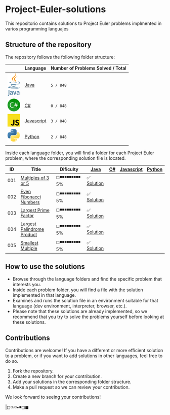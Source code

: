 # Project-Euler-solutions

This repositorio contains solutions to Project Euler problems implmented in varios programming languajes

## Structure of the repository

The repository follows the following folder structure:

|                                                | Language                    | Number of Problems Solved / Total|
|------------------------------------------------|-----------------------------|--------------------------------- |
| <img src="./images/Java.png" width="40">       | [Java](./java/)             | `5 / 848`                        |
| <img src="./images/C_Sharp.png" width="40">    | [C#](./C%23/)               | `0 / 848`                        |
| <img src="./images/JavaScript.png" width="40"> | [Javascript](./Javascript/) | `3 / 848`                        |
| <img src="./images/Python.png" width="40">     | [Python](./python/)         | `2 / 848`                        |

Inside each language folder, you will find a folder for each Project Euler problem, where the corresponding solution file is located.

| ID  | Title  | Dificulty | [Java](./java/)    | [C#](./C%23/) | [Javascript](./Javascript/) | [Python](./python/) |
|-----|--------|-----------|--------------------|---------------|-----------------------------|---------------------|
| 001 | [Multiples of 3 or 5](./doc/Problem001/README.md) | ◻◾◾◾◾◾◾◾◾◾ 5% | :white_check_mark: [Solution](./java/euler/src/main/java/io/angelsanchezt/euler/Problem001.java) ||||
| 002 | [Even Fibonacci Numbers](./doc/Problem002/README.md) | ◻◾◾◾◾◾◾◾◾◾ 5% | :white_check_mark: [Solution](./java/euler/src/main/java/io/angelsanchezt/euler/Problem002.java) ||||
| 003 | [Largest Prime Factor](./doc/Problem003/README.md) | ◻◾◾◾◾◾◾◾◾◾ 5% | :white_check_mark: [Solution](./java/euler/src/main/java/io/angelsanchezt/euler/Problem003.java) ||||
| 004 | [Largest Palindrome Product](./doc/Problem004/README.md) | ◻◾◾◾◾◾◾◾◾◾ 5% | :white_check_mark: [Solution](./java/euler/src/main/java/io/angelsanchezt/euler/Problem004.java) ||||
| 005 | [Smallest Multiple](./doc/Problem005/README.md) | ◻◾◾◾◾◾◾◾◾◾ 5% | :white_check_mark: [Solution](./java/euler/src/main/java/io/angelsanchezt/euler/Problem005.java) ||||

## How to use the solutions

- Browse through the language folders and find the specific problem that interests you.
- Inside each problem folder, you will find a file with the solution implemented in that language.
- Examines and runs the solution file in an environment suitable for that language (dev environment, interpreter, browser, etc.).
- Please note that these solutions are already implemented, so we recommend that you try to solve the problems yourself before looking at these solutions.

## Contributions

Contributions are welcome! If you have a different or more efficient solution to a problem, or if you want to add solutions in other languages, feel free to do so.

1. Fork the repository.
2. Create a new branch for your contribution.
3. Add your solutions in the corresponding folder structure.
4. Make a pull request so we can review your contribution.

We look forward to seeing your contributions!


|◻◽▫◽▪◾◻◼